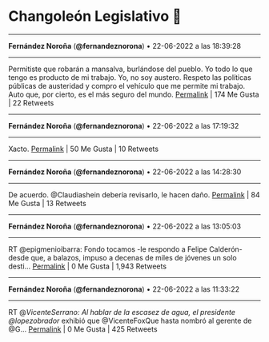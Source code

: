 # Changoleón Legislativo 🙈
*****
**Fernández Noroña** (**@fernandeznorona**) • 22-06-2022 a las 18:39:28
*****
Permitiste que robarán a mansalva, burlándose del pueblo. Yo todo lo que tengo es producto de mi trabajo. Yo, no soy austero. Respeto las políticas públicas de austeridad y compro el vehículo que me permite mi trabajo. Auto que, por cierto, es el más seguro del mundo.
[Permalink](https://twitter.com/fernandeznorona/status/1539800277460561920) | 174 Me Gusta | 22 Retweets
*****
**Fernández Noroña** (**@fernandeznorona**) • 22-06-2022 a las 17:19:32
*****
Xacto.
[Permalink](https://twitter.com/fernandeznorona/status/1539780161024823296) | 50 Me Gusta | 10 Retweets
*****
**Fernández Noroña** (**@fernandeznorona**) • 22-06-2022 a las 14:28:30
*****
De acuerdo. @Claudiashein debería revisarlo, le hacen daño.
[Permalink](https://twitter.com/fernandeznorona/status/1539737119492431872) | 84 Me Gusta | 13 Retweets
*****
**Fernández Noroña** (**@fernandeznorona**) • 22-06-2022 a las 13:05:03
*****
RT @epigmenioibarra: Fondo tocamos -le respondo a Felipe Calderón- desde que, a balazos, impuso a decenas de miles de jóvenes un solo desti…
[Permalink](https://twitter.com/fernandeznorona/status/1539716115877842953) | 0 Me Gusta | 1,943 Retweets
*****
**Fernández Noroña** (**@fernandeznorona**) • 22-06-2022 a las 11:33:22
*****
RT @_VicenteSerrano: Al hablar de la escasez de agua, el presidente @lopezobrador_ exhibió que @VicenteFoxQue hasta nombró al gerente de @G…
[Permalink](https://twitter.com/fernandeznorona/status/1539693044085178368) | 0 Me Gusta | 425 Retweets